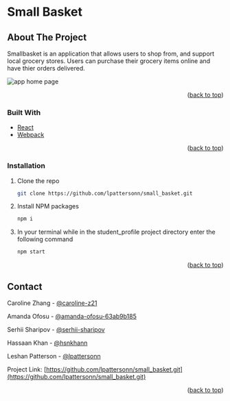 # Small Basket

## About The Project

Smallbasket is an application that allows users to shop from, and support local grocery stores. Users can purchase their grocery items online and have thier orders delivered.

![app home page](https://github.com/lpattersonn/small_basket/blob/master/src/images/smallbasket_homepage.png?raw=true)

<p align="right">(<a href="#top">back to top</a>)</p>

### Built With

- [React](https://reactjs.org/)
- [Webpack](https://reactjs.org/)

<p align="right">(<a href="#top">back to top</a>)</p>

<!-- GETTING STARTED -->

### Installation

1. Clone the repo
   ```sh
   git clone https://github.com/lpattersonn/small_basket.git
   ```
2. Install NPM packages
   ```sh
   npm i
   ```
3. In your terminal while in the student_profile project directory enter the following command
   ```sh
   npm start
   ```
      <p align="right">(<a href="#top">back to top</a>)</p>
      <!-- ROADMAP -->
      <!-- CONTRIBUTING -->
   <!-- CONTACT -->

## Contact

Caroline Zhang - [@caroline-z21](https://www.linkedin.com/in/caroline-z21/)

Amanda Ofosu - [@amanda-ofosu-63ab9b185](https://www.linkedin.com/in/amanda-ofosu-63ab9b185/)

Serhii Sharipov - [@serhii-sharipov](https://www.linkedin.com/in/serhii-sharipov/)

Hassaan Khan - [@hsnkhann](https://www.linkedin.com/in/hsnkhann/)

Leshan Patterson - [@lpattersonn](https://ca.linkedin.com/in/lpattersonn)

Project Link: [https://github.com/lpattersonn/small_basket.git](https://github.com/lpattersonn/small_basket.git)

<p align="right">(<a href="#top">back to top</a>)</p>

<!-- ACKNOWLEDGMENTS -->
